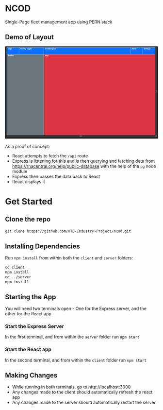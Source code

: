 # NCOD
Single-Page fleet management app using PERN stack 

## Demo of Layout
![](demo.gif)

As a proof of concept:  
- React attempts to fetch the `/api` route
- Express is listening for this and is then querying and fetching data from https://rnacentral.org/help/public-database with the help of the `pg` node module
- Express then passes the data back to React
- React displays it


# Get Started
## Clone the repo
`git clone https://github.com/OTD-Industry-Project/ncod.git`

## Installing Dependencies
Run `npm install` from within both the `client` and `server` folders:

```
cd client
npm install
cd ../server
npm install
```
## Starting the App
You will need two terminals open - One for the Express server, and the other for the React app

### Start the Express Server
In the first terminal, and from within the `server` folder run `npm start`

### Start the React app
In the second terminal, and from within the `client` folder run `npm start`

## Making Changes
- While running in both terminals, go to http://localhost:3000
- Any changes made to the client should automatically refresh the react app
- Any changes made to the server should automatically restart the server
